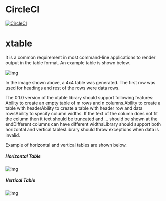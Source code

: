 # CircleCI

[![CircleCI](https://circleci.com/gh/himankbatra/xtable.svg?style=svg&circle-token=3c690ed73165d2c5d248de0a71f645b736cb48f0)](https://circleci.com/gh/himankbatra/xtable)

# xtable

 It is a common requirement in most command-line applications to render output in the table format. An example table is shown below.

![img](https://lh5.googleusercontent.com/tSinvEdjj3w5WWl58hwJ3vqSr1wJWq3TKwLp1gW3iFW2FUJdf3jTWVN_ljTfXSnp9vKjLwgtNRXrVbq6yaXWRaxj3nMGVLY5ByBArTSKKI7SkllxR7xk-nW0BSc6LW4A1T2NojF_)

In the image shown above, a 4x4 table was generated. The first row was used for headings and rest of the rows were data rows.

The 0.1.0 version of the xtable library should support following features:
Ability to create an empty table of m rows and n columns.Ability to create a table with headerAbility to create a table with header row and data rowsAbility to specify column widths. If the text of the column does not fit the column then it text should be truncated and … should be shown at the endDifferent columns can have different widthsLibrary should support both horizontal and vertical tablesLibrary should throw exceptions when data is invalid.


Example of horizontal and vertical tables are shown below.

##### Horizontal Table

![img](https://lh6.googleusercontent.com/GMzUmkW8-AN_v9B7BIPAmoDf_VFRhka81M4CLn_O9NGT781-m-9-jFoo_btqM_khpPi7Fc4nGlKl3MCoQXioax2RS9Y0FO1mSeZNfdgEASVQ6rcoeHLlOoilrluEnze-mMUGFGp4)

##### Vertical Table

![img](https://lh6.googleusercontent.com/HD6E-qHcbZL2ZORBbIjWLaL9rFr6wrgJ6ydJbROlONXBZHWxn9z6eDEc9rMn2tgq9S8g_VAivRW8zNj94K-dOAKlv8yaDfpj6PJNbGwcnwUlSYpxekHSo9BjFjdh4L1j9EEflHs6)

